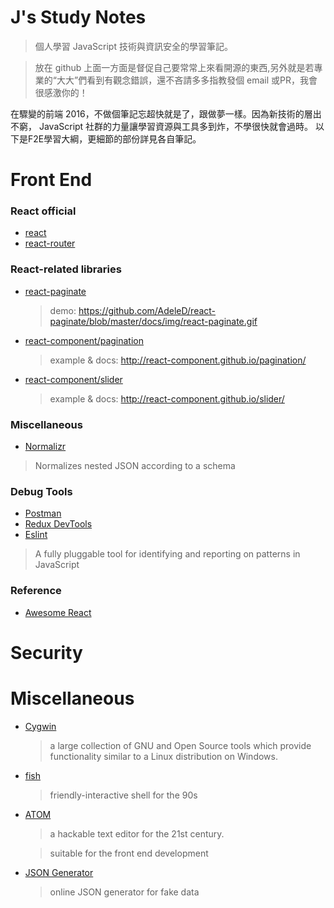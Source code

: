 # J's Study Notes
> 個人學習 JavaScript 技術與資訊安全的學習筆記。

> 放在 github 上面一方面是督促自己要常常上來看開源的東西,另外就是若專業的“大大”們看到有觀念錯誤，還不吝請多多指教發個 email 或PR，我會很感激你的！

在驟變的前端 2016，不做個筆記忘超快就是了，跟做夢一樣。因為新技術的層出不窮， JavaScript 社群的力量讓學習資源與工具多到炸，不學很快就會過時。
以下是F2E學習大綱，更細節的部份詳見各自筆記。

# Front End
### React official
* [react](https://github.com/facebook/react)
* [react-router](https://github.com/ReactTraining/react-router)

### React-related libraries
* [react-paginate](https://github.com/AdeleD/react-paginate)

  > demo: https://github.com/AdeleD/react-paginate/blob/master/docs/img/react-paginate.gif

* [react-component/pagination](https://github.com/react-component/pagination)

  > example & docs: http://react-component.github.io/pagination/

* [react-component/slider](https://github.com/react-component/slider)

  > example & docs: http://react-component.github.io/slider/

### Miscellaneous
*  [Normalizr](https://github.com/paularmstrong/normalizr)

  > Normalizes nested JSON according to a schema

### Debug Tools
*  [Postman](https://chrome.google.com/webstore/detail/postman/fhbjgbiflinjbdggehcddcbncdddomop?hl=en)
*  [Redux DevTools](https://chrome.google.com/webstore/detail/redux-devtools/lmhkpmbekcpmknklioeibfkpmmfibljd?hl=en)
*  [Eslint](https://github.com/eslint/eslint)
  > A fully pluggable tool for identifying and reporting on patterns in JavaScript

### Reference
* [Awesome React](https://github.com/enaqx/awesome-react)


# Security

# Miscellaneous
* [Cygwin](https://www.cygwin.com/)
  > a large collection of GNU and Open Source tools which provide functionality similar to a Linux distribution on Windows.
* [fish](https://fishshell.com/)
  > friendly-interactive shell for the 90s
* [ATOM](https://atom.io/)
  > a hackable text editor for the 21st century.

  > suitable for the front end development
* [JSON Generator](http://www.json-generator.com/)
  > online JSON generator for fake data
